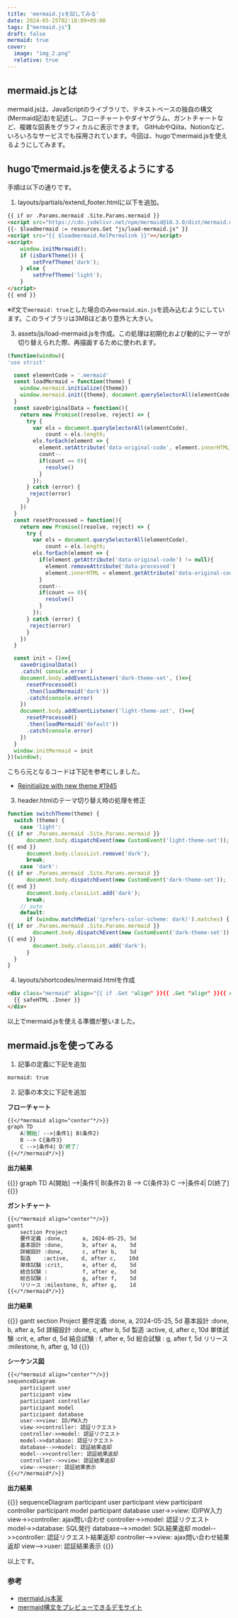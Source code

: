```yaml
---
title: 'mermaid.jsを試してみる'
date: 2024-05-25T02:18:09+09:00
tags: ["mermaid.js"]
draft: false
mermaid: true
cover:
  image: "img_2.png"
  relative: true
---
```


## mermaid.jsとは

mermaid.jsは、JavaScriptのライブラリで、テキストベースの独自の構文(Mermaid記法)を記述し、フローチャートやダイヤグラム、ガントチャートなど、複雑な図表をグラフィカルに表示できます。
GitHubやQiita、Notionなど、いろいろなサービスでも採用されています。今回は、hugoでmermaid.jsを使えるようにしてみます。

## hugoでmermaid.jsを使えるようにする

手順は以下の通りです。

1. layouts/partials/extend_footer.htmlに以下を追加。

```html
{{ if or .Params.mermaid .Site.Params.mermaid }}
<script src="https://cdn.jsdelivr.net/npm/mermaid@10.3.0/dist/mermaid.min.js"></script>
{{- $loadmermaid := resources.Get "js/load-mermaid.js" }}
<script src="{{ $loadmermaid.RelPermalink }}"></script>
<script>
    window.initMermaid();
    if (isDarkTheme()) {
        setPrefTheme('dark');
    } else {
        setPrefTheme('light');
    }
</script>
{{ end }}
```
※if文で`mermaid: true`とした場合のみ`mermaid.min.js`を読み込むようにしています。このライブラリは3MBほどあり意外と大きい。

3. assets/js/load-mermaid.jsを作成。この処理は初期化および動的にテーマが切り替えられた際、再描画するために使われます。

```javascript
(function(window){
'use strict'

  const elementCode = '.mermaid'
  const loadMermaid = function(theme) {
    window.mermaid.initialize({theme})
    window.mermaid.init({theme}, document.querySelectorAll(elementCode))
  }
  const saveOriginalData = function(){
    return new Promise((resolve, reject) => {
      try {
        var els = document.querySelectorAll(elementCode),
            count = els.length;
        els.forEach(element => {
          element.setAttribute('data-original-code', element.innerHTML)
          count--
          if(count == 0){
            resolve()
          }
        });
      } catch (error) {
       reject(error) 
      }
    })
  }
  const resetProcessed = function(){
    return new Promise((resolve, reject) => {
      try {
        var els = document.querySelectorAll(elementCode),
            count = els.length;
        els.forEach(element => {
          if(element.getAttribute('data-original-code') != null){
            element.removeAttribute('data-processed')
            element.innerHTML = element.getAttribute('data-original-code')
          }
          count--
          if(count == 0){
            resolve()
          }
        });
      } catch (error) {
       reject(error) 
      }
    })
  } 

  const init = ()=>{
    saveOriginalData()
    .catch( console.error )
    document.body.addEventListener('dark-theme-set', ()=>{
      resetProcessed()
      .then(loadMermaid('dark'))
      .catch(console.error)
    })
    document.body.addEventListener('light-theme-set', ()=>{
      resetProcessed()
      .then(loadMermaid('default'))
      .catch(console.error)
    })
  }
  window.initMermaid = init
})(window);
```
こちら元となるコードは下記を参考にしました。
- [Reinitialize with new theme #1945](https://github.com/mermaid-js/mermaid/issues/1945)

3. header.htmlのテーマ切り替え時の処理を修正

```javascript
function switchTheme(theme) {
  switch (theme) {
    case 'light':
{{ if or .Params.mermaid .Site.Params.mermaid }}
      document.body.dispatchEvent(new CustomEvent('light-theme-set'));
{{ end }}
      document.body.classList.remove('dark');
      break;
    case 'dark':
{{ if or .Params.mermaid .Site.Params.mermaid }}
      document.body.dispatchEvent(new CustomEvent('dark-theme-set'));
{{ end }}
      document.body.classList.add('dark');
      break;
    // auto
    default:
      if (window.matchMedia('(prefers-color-scheme: dark)').matches) {
{{ if or .Params.mermaid .Site.Params.mermaid }}
        document.body.dispatchEvent(new CustomEvent('dark-theme-set'));
{{ end }}
        document.body.classList.add('dark');
      }
  }
}
```

4. layouts/shortcodes/mermaid.htmlを作成

```html
<div class="mermaid" align="{{ if .Get "align" }}{{ .Get "align" }}{{ else }}center{{ end }}">
  {{ safeHTML .Inner }}
</div>
```

以上でmermaid.jsを使える準備が整いました。

## mermaid.jsを使ってみる

1. 記事の定義に下記を追加

```dtd
marmaid: true
```

2. 記事の本文に下記を追加

**フローチャート**

```markdown
{{</*mermaid align="center"*/>}}
graph TD
    A[開始] -->|条件1| B(条件2)
    B --> C{条件3}
    C -->|条件4| D[終了]
{{</*/mermaid*/>}}
```

**出力結果**

{{<mermaid align="center">}}
graph TD
    A[開始] -->|条件1| B(条件2)
    B --> C{条件3}
    C -->|条件4| D[終了]
{{</mermaid>}}

**ガントチャート**

```markdown
{{</*mermaid align="center"*/>}}
gantt
    section Project
    要件定義 :done,      a, 2024-05-25, 5d
    基本設計 :done,      b, after a,    5d
    詳細設計 :done,      c, after b,    5d
    製造    :active,    d, after c,    10d
    単体試験 :crit,      e, after d,    5d
    結合試験 :           f, after e,    5d
    総合試験 :           g, after f,    5d
    リリース :milestone, h, after g,    1d
{{</*/mermaid*/>}}
```

**出力結果**

{{<mermaid align="center">}}
gantt
    section Project
    要件定義 :done,      a, 2024-05-25, 5d
    基本設計 :done,      b, after a,    5d
    詳細設計 :done,      c, after b,    5d
    製造    :active,    d, after c,    10d
    単体試験 :crit,      e, after d,    5d
    結合試験 :           f, after e,    5d
    総合試験 :           g, after f,    5d
    リリース :milestone, h, after g,    1d
{{</mermaid>}}


**シーケンス図**

```markdown
{{</*mermaid align="center"*/>}}
sequenceDiagram
    participant user
    participant view
    participant controller
    participant model
    participant database
    user->>view: ID/PW入力
    view->>controller: 認証リクエスト
    controller->>model: 認証リクエスト
    model->>database: 認証リクエスト
    database-->>model: 認証結果返却
    model-->>controller: 認証結果返却
    controller-->>view: 認証結果返却
    view-->>user: 認証結果表示
{{</*/mermaid*/>}}
``` 

**出力結果**

{{<mermaid align="center">}}
sequenceDiagram
    participant user
    participant view
    participant controller
    participant model
    participant database
    user->>view: ID/PW入力
    view->>controller: ajax問い合わせ
    controller->>model: 認証リクエスト
    model->>database: SQL発行
    database-->>model: SQL結果返却
    model-->>controller: 認証リクエスト結果返却
    controller-->>view: ajax問い合わせ結果返却
    view-->>user: 認証結果表示
{{</mermaid>}}

以上です。

### 参考
- [mermaid.js本家](https://mermaid.js.org/#/)
- [mermaid構文をプレビューできるデモサイト](https://mermaid.live/)
